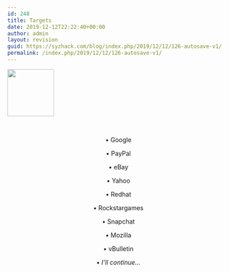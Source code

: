 ```yaml
---
id: 248
title: Targets
date: 2019-12-12T22:22:40+00:00
author: admin
layout: revision
guid: https://syzhack.com/blog/index.php/2019/12/12/126-autosave-v1/
permalink: /index.php/2019/12/12/126-autosave-v1/
---
```

<img class="wp-image-118 aligncenter" src="https://syzhack.com/blog/wp-content/uploads/2018/12/energy-memory-focus-target.png" alt="" width="106" height="107" />

&nbsp;

<p style="text-align: center;">
  • Google
</p>

<p style="text-align: center;">
  • PayPal
</p>

<p style="text-align: center;">
  • eBay
</p>

<p style="text-align: center;">
  • Yahoo
</p>

<p style="text-align: center;">
  • Redhat
</p>

<p style="text-align: center;">
  • Rockstargames
</p>

<p style="text-align: center;">
  • Snapchat
</p>

<p style="text-align: center;">
  • Mozilla
</p>

<p style="text-align: center;">
  • vBulletin
</p>

<p style="text-align: center;">
  • <em>I’ll continue</em><em>…</em>
</p>

&nbsp;
